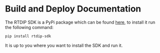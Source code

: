 # Build and Deploy Documentation

The RTDIP SDK is a PyPi package which can be found [here](https://pypi.org/project/rtdip-sdk/), to install it run the following command:

```bash
pip install rtdip-sdk
```

It is up to you where you want to install the SDK and run it.
